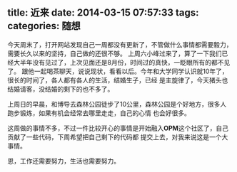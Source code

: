 title: 近来
date: 2014-03-15 07:57:33
tags: 
categories: 随想
---
今天周末了，打开网站发现自己一周都没有更新了，不管做什么事情都需要毅力，需要长久以来的坚持，自己做的还很不够。
上周六小峰过来了，算了一下我们已经大半年没有见过了，上次见面还是8月份，时间过的真快，一眨眼所有的都不见了。
跟他一起喝茶聊天，说说现状，看看以后。今年和大学同学认识就10年了，很长的时间了，各人都有各人的生活，结婚生子，已经
是主旋律了，今天猪头也结婚请客，没结婚的剩下的也不多了。

上周日的早晨，和博导去森林公园徒步了10公里，森林公园是个好地方，很多人跑步锻炼，如果有机会经常去哪里走走，自己的心情
也会好很多。

这周做的事情不多，不过一件比较开心的事情是开始融入**OPM**这个社区了，自己贡献了一些代码，下周希望把自己剩下的代码都
提交上去，对我来说这是一个大事情。

恩，工作还需要努力，生活也需要努力。
